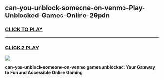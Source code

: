 
## can-you-unblock-someone-on-venmo-Play-Unblocked-Games-Online-29pdn
<h3>
<a href="https://premium76.site?title=can-you-unblock-someone-on-venmo&ref=25A">CLICK TO PLAY</a></h3>
<hr>

<h3>
<a href="https://premium76.site?title=can-you-unblock-someone-on-venmo&ref=25A">CLICK 2 PLAY</a>
  
</h3>

<a href="https://premium76.site?title=can-you-unblock-someone-on-venmo&ref=25A"><img src="https://clearcache.store/games.png"></a>


**can-you-unblock-someone-on-venmo games unblocked: Your Gateway to Fun and Accessible Online Gaming**
